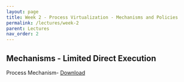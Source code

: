 ```yaml
---
layout: page
title: Week 2 - Process Virtualization - Mechanisms and Policies
permalink: /lectures/week-2
parent: Lectures
nav_order: 2
---
```


## Mechanisms - Limited Direct Execution
Process Mechanism- [Download](https://karthikv1392.github.io/cs3301_osn/slides/OSN_L03_Mechanisms.pdf)
